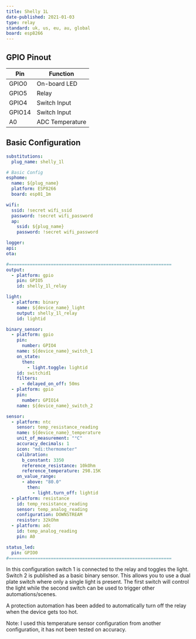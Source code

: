 ```yaml
---
title: Shelly 1L
date-published: 2021-01-03
type: relay
standard: uk, us, eu, au, global
board: esp8266
---
```


## GPIO Pinout

| Pin    | Function        |
| ------ | --------------- |
| GPIO0  | On-board LED    |
| GPIO5  | Relay           |
| GPIO4  | Switch Input    |
| GPIO14 | Switch Input    |
| A0     | ADC Temperature |

## Basic Configuration

```yaml
substitutions:
  plug_name: shelly_1l

# Basic Config
esphome:
  name: ${plug_name}
  platform: ESP8266
  board: esp01_1m

wifi:
  ssid: !secret wifi_ssid
  password: !secret wifi_password
  ap:
    ssid: ${plug_name}
    password: !secret wifi_password

logger:
api:
ota:

#==============================================================
output:
  - platform: gpio
    pin: GPIO5
    id: shelly_1l_relay

light:
  - platform: binary
    name: ${device_name}_light
    output: shelly_1l_relay
    id: lightid

binary_sensor:
  - platform: gpio
    pin:
      number: GPIO4
    name: ${device_name}_switch_1
    on_state:
      then:
        - light.toggle: lightid
    id: switchid1
    filters:
      - delayed_on_off: 50ms
  - platform: gpio
    pin:
      number: GPIO14
    name: ${device_name}_switch_2

sensor:
  - platform: ntc
    sensor: temp_resistance_reading
    name: ${device_name}_temperature
    unit_of_measurement: "°C"
    accuracy_decimals: 1
    icon: "mdi:thermometer"
    calibration:
      b_constant: 3350
      reference_resistance: 10kOhm
      reference_temperature: 298.15K
    on_value_range:
      - above: "80.0"
        then:
          - light.turn_off: lightid
  - platform: resistance
    id: temp_resistance_reading
    sensor: temp_analog_reading
    configuration: DOWNSTREAM
    resistor: 32kOhm
  - platform: adc
    id: temp_analog_reading
    pin: A0

status_led:
  pin: GPIO0
#==============================================================
```

In this configuration switch 1 is connected to the relay and toggles the light.
Switch 2 is published as a basic binary sensor. This allows you to use a dual plate switch where only a single light is present.
The first switch will control the light while the second switch can be used to trigger other automations/scenes.

A protection automation has been added to automatically turn off the relay when the device gets too hot.

Note: I used this temperature sensor configuration from another configuration, it has not been tested on accuracy.
